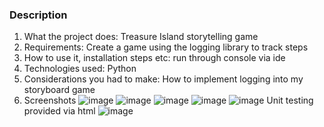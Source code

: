 ### Description
1. What the project does: Treasure Island storytelling game
2. Requirements: Create a game using the logging library to track steps
3. How to use it, installation steps etc: run through console via ide
4. Technologies used: Python
5. Considerations you had to make: How to implement logging into my storyboard game
6. Screenshots
  ![image](https://user-images.githubusercontent.com/25696415/211115262-41d32efa-050d-47fa-8082-bce07fe1fd59.png)
  ![image](https://user-images.githubusercontent.com/25696415/211115271-9ca59da1-017d-41f5-b683-29b2d20c851d.png)
  ![image](https://user-images.githubusercontent.com/25696415/211115276-d078c045-352f-4334-8c08-53c28cb483eb.png)
  ![image](https://user-images.githubusercontent.com/25696415/211115286-7c9e68a0-5bd5-42ba-8d19-1140f002eb22.png)
  ![image](https://user-images.githubusercontent.com/25696415/211115292-b3abf027-989e-4970-83cc-a2c066e04802.png)
  Unit testing provided via html
  ![image](https://user-images.githubusercontent.com/25696415/211674731-b662dc37-6841-422d-ada7-e9b4a72a25c3.png)
